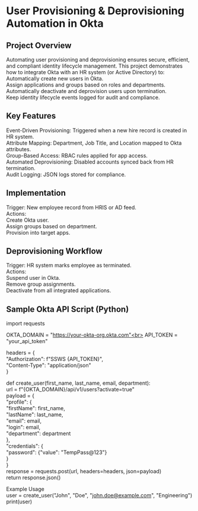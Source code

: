 <h1>User Provisioning & Deprovisioning Automation in Okta</h1>



<h2>Project Overview</h2>
Automating user provisioning and deprovisioning ensures secure, efficient, and compliant identity lifecycle management. This project demonstrates how to integrate Okta with an HR system (or Active Directory) to:<br>
Automatically create new users in Okta.<br>
Assign applications and groups based on roles and departments.<br>
Automatically deactivate and deprovision users upon termination.<br>
Keep identity lifecycle events logged for audit and compliance.
<br/>


<h2>Key Features</h2>
Event-Driven Provisioning: Triggered when a new hire record is created in HR system.<br>
Attribute Mapping: Department, Job Title, and Location mapped to Okta attributes.<br>
Group-Based Access: RBAC rules applied for app access.<br>
Automated Deprovisioning: Disabled accounts synced back from HR termination.<br>
Audit Logging: JSON logs stored for compliance.

<h2>Implementation</h2>
Trigger: New employee record from HRIS or AD feed.<br>
Actions: <br>
Create Okta user.<br>
Assign groups based on department.<br>
Provision into target apps.

<h2>Deprovisioning Workflow</h2>
Trigger: HR system marks employee as terminated.<br>
Actions:<br>
Suspend user in Okta.<br>
Remove group assignments.<br>
Deactivate from all integrated applications.

<h2>Sample Okta API Script (Python)</h2>
import requests<br>

OKTA_DOMAIN = "https://your-okta-org.okta.com"<br>
API_TOKEN = "your_api_token"<br>

headers = {<br>
    "Authorization": f"SSWS {API_TOKEN}",<br>
    "Content-Type": "application/json"<br>
}<br>

def create_user(first_name, last_name, email, department):<br>
    url = f"{OKTA_DOMAIN}/api/v1/users?activate=true"<br>
    payload = {<br>
        "profile": {<br>
            "firstName": first_name,<br>
            "lastName": last_name,<br>
            "email": email,<br>
            "login": email,<br>
            "department": department<br>
        },<br>
        "credentials": {<br>
            "password": {"value": "TempPass@123"}<br>
        }<br>
    }<br>
    response = requests.post(url, headers=headers, json=payload)<br>
    return response.json()<br>

Example Usage<br>
user = create_user("John", "Doe", "john.doe@example.com", "Engineering")<br>
print(user)<br>



